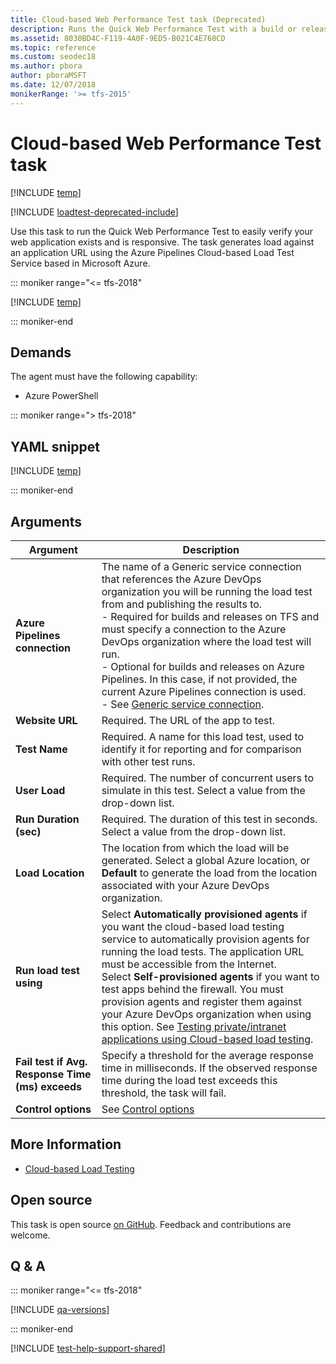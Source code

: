 ```yaml
---
title: Cloud-based Web Performance Test task (Deprecated)
description: Runs the Quick Web Performance Test with a build or release pipeline to easily verify your web application exists and is responsive
ms.assetid: 8030BD4C-F119-4A0F-9ED5-B021C4E760CD
ms.topic: reference
ms.custom: seodec18
ms.author: pbora
author: pboraMSFT
ms.date: 12/07/2018
monikerRange: '>= tfs-2015'
---
```


# Cloud-based Web Performance Test task

[!INCLUDE [temp](../../includes/version-tfs-2015-rtm.md)]

[!INCLUDE [loadtest-deprecated-include](../../../test/includes/loadtest-deprecated-include.md)]

Use this task to run the Quick Web Performance Test to easily verify your web application exists and is responsive.
The task generates load against an application URL
using the Azure Pipelines Cloud-based Load Test Service based in Microsoft Azure.

::: moniker range="<= tfs-2018"

[!INCLUDE [temp](../../includes/concept-rename-note.md)]

::: moniker-end

## Demands

The agent must have the following capability:

* Azure PowerShell

::: moniker range="> tfs-2018"

## YAML snippet

[!INCLUDE [temp](../includes/yaml/QuickPerfTestV1.md)]

::: moniker-end

## Arguments

| Argument                                         | Description                                                                                                                                                                                                                                                                                                                                                                                                                                                                                                                                                                                                   |
| ------------------------------------------------ | ------------------------------------------------------------------------------------------------------------------------------------------------------------------------------------------------------------------------------------------------------------------------------------------------------------------------------------------------------------------------------------------------------------------------------------------------------------------------------------------------------------------------------------------------------------------------------------------------------------- |
| **Azure Pipelines connection**                   | The name of a Generic service connection that references the Azure DevOps organization you will be running the load test from and publishing the results to.<br />- Required for builds and releases on TFS and must specify a connection to the Azure DevOps organization where the load test will run.<br />- Optional for builds and releases on Azure Pipelines. In this case, if not provided, the current Azure Pipelines connection is used.<br />- See [Generic service connection](../../library/service-endpoints.md).                                                                              |
| **Website URL**                                  | Required. The URL of the app to test.                                                                                                                                                                                                                                                                                                                                                                                                                                                                                                                                                                         |
| **Test Name**                                    | Required. A name for this load test, used to identify it for reporting and for comparison with other test runs.                                                                                                                                                                                                                                                                                                                                                                                                                                                                                               |
| **User Load**                                    | Required. The number of concurrent users to simulate in this test. Select a value from the drop-down list.                                                                                                                                                                                                                                                                                                                                                                                                                                                                                                    |
| **Run Duration (sec)**                           | Required. The duration of this test in seconds. Select a value from the drop-down list.                                                                                                                                                                                                                                                                                                                                                                                                                                                                                                                       |
| **Load Location**                                | The location from which the load will be generated. Select a global Azure location, or **Default** to generate the load from the location associated with your Azure DevOps organization.                                                                                                                                                                                                                                                                                                                                                                                                                     |
| **Run load test using**                          | Select **Automatically provisioned agents** if you want the cloud-based load testing service to automatically provision agents for running the load tests. The application URL must be accessible from the Internet.<br />Select **Self-provisioned agents** if you want to test apps behind the firewall. You must provision agents and register them against your Azure DevOps organization when using this option. See [Testing private/intranet applications using Cloud-based load testing](https://devblogs.microsoft.com/devops/testing-privateintranet-applications-using-cloud-based-load-testing/). |
| **Fail test if Avg. Response Time (ms) exceeds** | Specify a threshold for the average response time in milliseconds. If the observed response time during the load test exceeds this threshold, the task will fail.                                                                                                                                                                                                                                                                                                                                                                                                                                             |
| **Control options**                              | See [Control options](../../process/tasks.md#controloptions)                                                                                                                                                                                                                                                                                                                                                                                                                                                                                                                                                  |

## More Information

* [Cloud-based Load Testing](https://visualstudio.microsoft.com/features/vso-cloud-load-testing-vs)

## Open source

This task is open source [on GitHub](https://github.com/Microsoft/azure-pipelines-tasks). Feedback and contributions are welcome.

## Q & A

<!-- BEGINSECTION class="md-qanda" -->

::: moniker range="<= tfs-2018"

[!INCLUDE [qa-versions](../../includes/qa-versions.md)]

::: moniker-end

<!-- ENDSECTION -->

[!INCLUDE [test-help-support-shared](../../includes/test-help-support-shared.md)]
